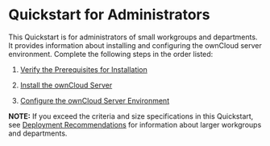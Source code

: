 # Quickstart for Administrators

This Quickstart is for administrators of small workgroups and departments. It provides information about installing and configuring the ownCloud server environment. Complete the following steps in the order listed:

1. [Verify the Prerequisites for Installation](./prereq.md)

2. [Install the ownCloud Server](./install.md)

3. [Configure the ownCloud Server Environment](./configure.md)

**NOTE:** If you exceed the criteria and size specifications in this Quickstart, see [Deployment Recommendations](https://doc.owncloud.org/server/10.2/admin_manual/installation/deployment_recommendations.html) for information about larger workgroups and departments.
